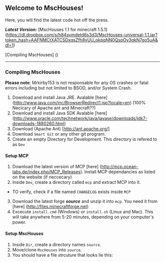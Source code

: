 ## Welcome to MscHouses!

Here, you will find the latest code hot off the press.

***Latest Version:*** [MscHouses 1.1 for minecraft 1.5.1] (https://dl.dropbox.com/s/h84svmdetd6s3d3/MscHouses-universal-1.1.jar?token_hash=AAFNMCtXATCSDxqsZfh8yUU_okpqNN0QspOv3qkN7qo5uA&dl=1)

[Compiling MscHouses] ()
***
### Compiling MscHouses

**Please note**: Mrkirby153 is not responsable for any OS crashes or fatal errors including but not limited to BSOD, and/or System Crash.

1. Download and install Java JRE. Avalable [here] (http://www.java.com/inc/BrowserRedirect1.jsp?locale=en) (100% Necicary of Apache ant and Minecraft??)
2. Download and install Java SDK Avalable [here] (http://www.oracle.com/technetwork/java/javase/downloads/jdk7-downloads-1880260.html)
3. Download (Apache Ant) [http://ant.apache.org/]
4. Download `Smart Git` or any other git program.
5. Create an empty Directory for Development. This directory is refered to as `Dev`

#### Setup MCP
1. Download the latest version of MCP [here] (http://mcp.ocean-labs.de/index.php/MCP_Releases). Install MCP dependancies as listed on the website (if neccecary)
2. Inside `Dev`, create a directory called `mcp` and extract MCP into it.
 * TO verify, check if a file named `CHANGELOG` exists inside `MCP`
3. Download the latest forge ___source___ and unzip it into `mcp`. You need it from [here] (http://files.minecraftforge.net)
4. Excecute `install.cmd` (Windows) or `install.sh` (Linux and Mac). This will take anywhere from 5-20 minutes, depending on your computer's power.
#### Setup MscHouses
1. Inside `Dir`, create a directory names `source`.
2. Move/clone `MscHouses` into `source`.
3. You should have a file strcuture that looks lie this:

